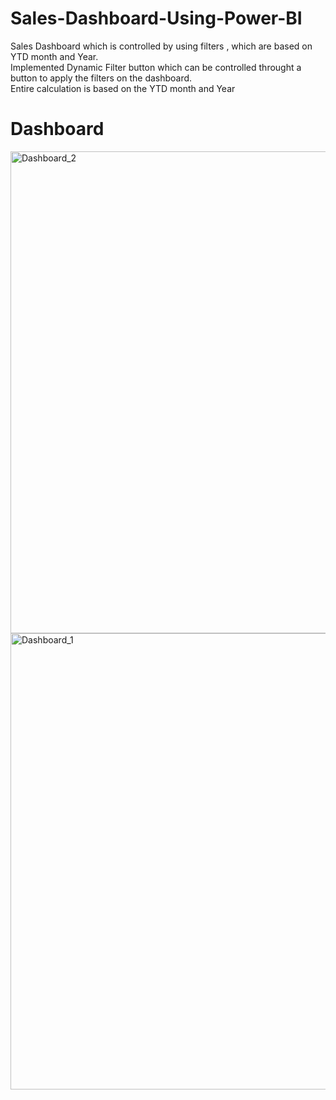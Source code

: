 # Sales-Dashboard-Using-Power-BI
Sales Dashboard which is controlled by using filters , which are based on YTD month and Year.<br>
Implemented Dynamic Filter button which can be controlled throught a button to apply the filters on the dashboard.<br>
Entire calculation is based on the YTD month and Year

# Dashboard 
<img width="1372" height="771" alt="Dashboard_2" src="https://github.com/user-attachments/assets/a522ed5a-ad48-4d8b-b443-d2e53984b5b6" />
<br>
<img width="1307" height="730" alt="Dashboard_1" src="https://github.com/user-attachments/assets/9f1e333a-3264-45a8-b3b3-a0e8fcf760f7" />
